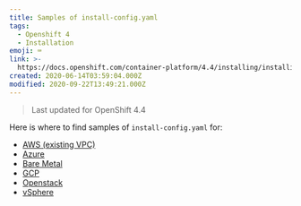 ```yaml
---
title: Samples of install-config.yaml
tags:
  - Openshift 4
  - Installation
emoji: ⌨️
link: >-
  https://docs.openshift.com/container-platform/4.4/installing/installing_bare_metal/installing-bare-metal.html#installation-bare-metal-config-yaml_installing-bare-metal
created: 2020-06-14T03:59:04.000Z
modified: 2020-09-22T13:49:21.000Z
---
```


> Last updated for OpenShift 4.4

Here is where to find samples of `install-config.yaml` for:


- [AWS (existing VPC)](https://docs.openshift.com/container-platform/4.4/installing/installing_aws/installing-aws-vpc.html)
- [Azure](https://docs.openshift.com/container-platform/4.4/installing/installing_azure/installing-azure-customizations.html#installation-azure-config-yaml_installing-azure-customizations)
- [Bare Metal](https://docs.openshift.com/container-platform/4.4/installing/installing_bare_metal/installing-bare-metal.html#installation-bare-metal-config-yaml_installing-bare-metal)
- [GCP](https://docs.openshift.com/container-platform/4.4/installing/installing_gcp/installing-gcp-customizations.html#installation-gcp-config-yaml_installing-gcp-customizations)
- [Openstack](https://docs.openshift.com/container-platform/4.4/installing/installing_openstack/installing-openstack-installer-kuryr.html#installation-osp-kuryr-config-yaml_installing-openstack-installer-kuryr)
- [vSphere](https://docs.openshift.com/container-platform/4.4/installing/installing_vsphere/installing-vsphere.html#installation-vsphere-config-yaml_installing-vsphere)
